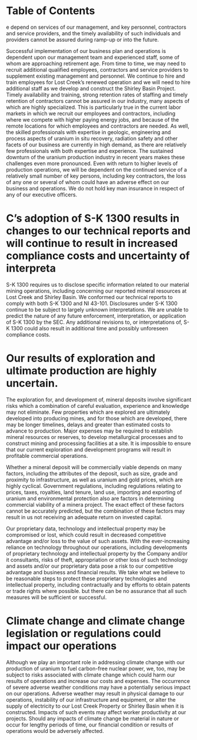 # Table of Contents  

e depend on services of our management, and key personnel, contractors and service providers, and the timely availability of such individuals and providers cannot be assured during ramp-up or into the future.  

Successful implementation of our business plan and operations is dependent upon our management team and experienced staff, some of whom are approaching retirement age. From time to time, we may need to recruit additional qualified employees, contractors and service providers to supplement existing management and personnel. We continue to hire and train employees for Lost Creek’s renewed operation and we will need to hire additional staff as we develop and construct the Shirley Basin Project. Timely availability and training, strong retention rates of staffing and timely retention of contractors cannot be assured in our industry, many aspects of which are highly specialized. This is particularly true in the current labor markets in which we recruit our employees and contractors, including where we compete with higher paying energy jobs, and because of the remote locations for which employees and contractors are needed. As well, the skilled professionals with expertise in geologic, engineering and process aspects of uranium in situ recovery, radiation safety and other facets of our business are currently in high demand, as there are relatively few professionals with both expertise and experience. The sustained downturn of the uranium production industry in recent years makes these challenges even more pronounced. Even with return to higher levels of production operations, we will be dependent on the continued service of a relatively small number of key persons, including key contractors, the loss of any one or several of whom could have an adverse effect on our business and operations. We do not hold key man insurance in respect of any of our executive officers.  

# C’s adoption of S-K 1300 results in changes to our technical reports and will continue to result in increased compliance costs and uncertainty of interpreta  

S-K 1300 requires us to disclose specific information related to our material mining operations, including concerning our reported mineral resources at Lost Creek and Shirley Basin. We conformed our technical reports to comply with both S-K 1300 and NI 43-101. Disclosures under S-K 1300 continue to be subject to largely unknown interpretations. We are unable to predict the nature of any future enforcement, interpretation, or application of S-K 1300 by the SEC. Any additional revisions to, or interpretations of, S-K 1300 could also result in additional time and possibly unforeseen compliance costs.  

# Our results of exploration and ultimate production are highly uncertain.  

The exploration for, and development of, mineral deposits involve significant risks which a combination of careful evaluation, experience and knowledge may not eliminate. Few properties which are explored are ultimately developed into producing mines, and for those which are developed, there may be longer timelines, delays and greater than estimated costs to advance to production. Major expenses may be required to establish mineral resources or reserves, to develop metallurgical processes and to construct mining and processing facilities at a site. It is impossible to ensure that our current exploration and development programs will result in profitable commercial operations.  

Whether a mineral deposit will be commercially viable depends on many factors, including the attributes of the deposit, such as size, grade and proximity to infrastructure, as well as uranium and gold prices, which are highly cyclical. Government regulations, including regulations relating to prices, taxes, royalties, land tenure, land use, importing and exporting of uranium and environmental protection also are factors in determining commercial viability of a minera project. The exact effect of these factors cannot be accurately predicted, but the combination of these factors may result in us not receiving an adequate return on invested capital.  

Our proprietary data, technology and intellectual property may be compromised or lost, which could result in decreased competitive advantage and/or loss to the value of such assets. With the ever-increasing reliance on technology throughout our operations, including developments of proprietary technology and intellectual property by the Company and/or it consultants, risks of theft, appropriation or other loss of such technology and assets and/or our proprietary data pose a risk to our competitive advantage and business and financial results. We take what we believe to be reasonable steps to protect these proprietary technologies and intellectual property, including contractually and by efforts to obtain patents or trade rights where possible. but there can be no assurance that all such measures will be sufficient or successful.  

# Climate change and climate change legislation or regulations could impact our operations  

Although we play an important role in addressing climate change with our production of uranium to fuel carbon-free nuclear power, we, too, may be subject to risks associated with climate change which could harm our results of operations and increase our costs and expenses. The occurrence of severe adverse weather conditions may have a potentially serious impact on our operations. Adverse weather may result in physical damage to our operations, instability of our infrastructure and equipment, or alter the supply of electricity to our Lost Creek Property or Shirley Basin when it is constructed. Impacts of such events may affect worker productivity at our projects. Should any impacts of climate change be material in nature or occur for lengthy periods of time, our financial condition or results of operations would be adversely affected.  